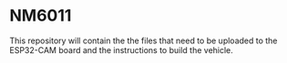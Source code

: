 # NM6011
This repository will contain the the files that need to be uploaded to the ESP32-CAM board and the instructions to build the vehicle.
